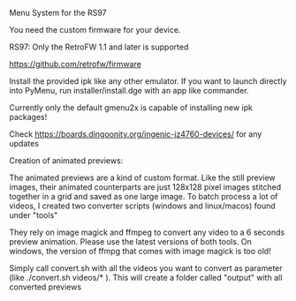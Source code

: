 Menu System for the RS97

You need the custom firmware for your device.

RS97:
Only the RetroFW 1.1 and later is supported

https://github.com/retrofw/firmware

Install the provided ipk like any other emulator.
If you want to launch directly into PyMenu, run installer/install.dge with an app like commander.

Currently only the default gmenu2x is capable of installing new ipk packages!


Check https://boards.dingoonity.org/ingenic-jz4760-devices/ for any updates


Creation of animated previews:

The animated previews are a kind of custom format. Like the still preview images, their animated counterparts are just 128x128 pixel images stitched together in a grid and saved as one large image. To batch process a lot of videos, I created two converter scripts (windows and linux/macos) found under "tools" 

They rely on image magick and ffmpeg to convert any video to a 6 seconds preview animation.
Please use the latest versions of both tools. On windows, the version of ffmpg that comes with image magick is too old!

Simply call convert.sh with all the videos you want to convert as parameter (like ./convert.sh videos/* ). This will create a folder called "output" with all converted previews